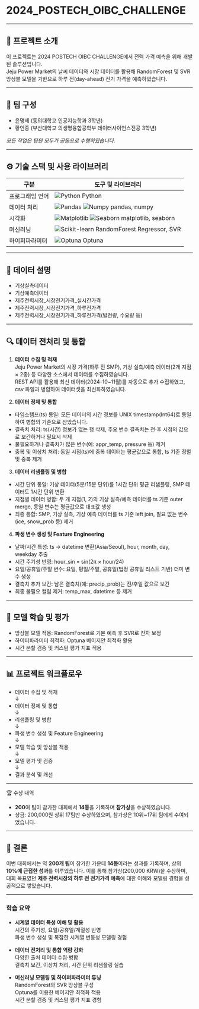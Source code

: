 # 2024_POSTECH_OIBC_CHALLENGE

---
## 📌 프로젝트 소개
이 프로젝트는 2024 POSTECH OIBC CHALLENGE에서 전력 가격 예측을 위해 개발된 솔루션입니다.  
Jeju Power Market의 날씨 데이터와 시장 데이터를 활용해 RandomForest 및 SVR 앙상블 모델을 기반으로 하루 전(day-ahead) 전기 가격을 예측하였습니다.

---

## 👥 팀 구성

- 윤명세 (동의대학교 인공지능학과 3학년)  
- 황언종 (부산대학교 의생명융합공학부 데이터사이언스전공 3학년)  

*모든 작업은 팀원 모두가 공동으로 수행하였습니다.*

---

## ⚙️ 기술 스택 및 사용 라이브러리

| 구분           | 도구 및 라이브러리                                                                             |
|----------------|----------------------------------------------------------------------------------------------|
| 프로그래밍 언어 | ![Python](https://img.shields.io/badge/Python-3776AB?style=flat&logo=python&logoColor=white) Python |
| 데이터 처리    | ![Pandas](https://img.shields.io/badge/Pandas-150458?style=flat&logo=pandas&logoColor=white) ![Numpy](https://img.shields.io/badge/Numpy-013243?style=flat&logo=numpy&logoColor=white) pandas, numpy |
| 시각화         | ![Matplotlib](https://img.shields.io/badge/Matplotlib-11557C?style=flat&logo=matplotlib&logoColor=white) ![Seaborn](https://img.shields.io/badge/Seaborn-1A2F40?style=flat&logo=seaborn&logoColor=white) matplotlib, seaborn |
| 머신러닝       | ![Scikit-learn](https://img.shields.io/badge/scikit--learn-F7931E?style=flat&logo=scikit-learn&logoColor=white) RandomForest Regressor, SVR |
| 하이퍼파라미터 | ![Optuna](https://img.shields.io/badge/Optuna-6F32BE?style=flat&logo=optuna&logoColor=white) Optuna |

---

## 📂 데이터 설명

- 기상실측데이터  
- 기상예측데이터  
- 제주전력시장_시장전기가격_실시간가격  
- 제주전력시장_시장전기가격_하루전가격  
- 제주전력시장_시장전기가격_하루전가격(발전량, 수요량 등)  

---

## 🔍 데이터 전처리 및 통합

1. **데이터 수집 및 적재**  
Jeju Power Market의 시장 가격(하루 전 SMP), 기상 실측/예측 데이터(2개 지점 × 2종) 등 다양한 소스에서 데이터를 수집하였습니다.  
REST API를 활용해 최신 데이터(2024-10~11월)를 자동으로 추가 수집하였고, csv 파일과 병합하여 데이터셋을 최신화하였습니다.

2. **데이터 정제 및 통합**  
- 타임스탬프(ts) 통일: 모든 데이터의 시간 정보를 UNIX timestamp(Int64)로 통일하여 병합의 기준으로 삼았습니다.  
- 결측치 처리: ts(시간) 정보가 없는 행 삭제, 주요 변수 결측치는 전·후 시점의 값으로 보간하거나 필요시 삭제  
- 불필요하거나 결측치가 많은 변수(예: appr_temp, pressure 등) 제거  
- 중복 및 이상치 처리: 동일 시점(ts)에 중복 데이터는 평균값으로 통합, ts 기준 정렬 및 중복 제거

3. **데이터 리샘플링 및 병합**  
- 시간 단위 통일: 기상 데이터(5분/15분 단위)를 1시간 단위 평균 리샘플링, SMP 데이터도 1시간 단위 변환  
- 지점별 데이터 병합: 두 개 지점(1, 2)의 기상 실측/예측 데이터를 ts 기준 outer merge, 동일 변수는 평균값으로 대표값 생성  
- 최종 통합: SMP, 기상 실측, 기상 예측 데이터를 ts 기준 left join, 필요 없는 변수(ice, snow_prob 등) 제거

4. **파생 변수 생성 및 Feature Engineering**  
- 날짜/시간 특성: ts → datetime 변환(Asia/Seoul), hour, month, day, weekday 추출  
- 시간 주기성 반영: hour_sin = sin(2π × hour/24)  
- 요일/공휴일/주말 변수: 요일, 평일/주말, 공휴일(법정 공휴일 리스트 기반) 더미 변수 생성  
- 결측치 추가 보간: 남은 결측치(예: precip_prob)는 전/후일 값으로 보간  
- 최종 불필요 컬럼 제거: temp_max, datetime 등 제거

---

## 🧪 모델 학습 및 평가

- 앙상블 모델 적용: RandomForest로 기본 예측 후 SVR로 잔차 보정  
- 하이퍼파라미터 최적화: Optuna 베이지안 최적화 활용  
- 시간 분할 검증 및 커스텀 평가 지표 적용  

---

## 📊 프로젝트 워크플로우

- 데이터 수집 및 적재  
  ↓  
- 데이터 정제 및 통합  
  ↓  
- 리샘플링 및 병합  
  ↓  
- 파생 변수 생성 및 Feature Engineering  
  ↓  
- 모델 학습 및 앙상블 적용  
  ↓  
- 모델 평가 및 검증  
  ↓  
- 결과 분석 및 개선

---
🏆 수상 내역
- **200**여 팀이 참가한 대회에서 **14등**을 기록하며 **참가상**을 수상하였습니다. 
- 상금: 200,000원
상위 17팀만 수상하였으며, 참가상은 10위~17위 팀에게 수여되었습니다.
---

## 📖 결론

이번 대회에서는 약 **200개 팀**이 참가한 가운데 **14등**이라는 성과를 기록하며, 상위 **10%에 근접한 성과**를 이루었습니다. 이를 통해 참가상(200,000 KRW)을 수상하며, 대회 목표였던 **제주 전력시장의 하루 전 전기가격 예측**에 대한 이해와 모델링 경험을 성공적으로 쌓았습니다.

---
### 학습 요약

- **시계열 데이터 특성 이해 및 활용**  
  시간의 주기성, 요일/공휴일/계절성 반영  
  파생 변수 생성 및 복잡한 시계열 변동성 모델링 경험

- **데이터 전처리 및 통합 역량 강화**  
  다양한 출처 데이터 수집·병합  
  결측치 보간, 이상치 처리, 시간 단위 리샘플링 실습

- **머신러닝 모델링 및 하이퍼파라미터 튜닝**  
  RandomForest와 SVR 앙상블 구성  
  Optuna를 이용한 베이지안 최적화 적용  
  시간 분할 검증 및 커스텀 평가 지표 경험
